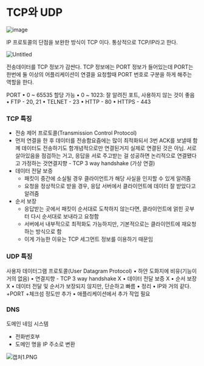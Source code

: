 # TCP와 UDP

![image](https://user-images.githubusercontent.com/77093909/155058863-113b64d7-5247-45e8-a78a-bb568824000e.png)

IP 프로토콜의 단점을 보완한 방식이 TCP 이다. 통상적으로 TCP/IP라고 한다.

![Untitled](TCP%E1%84%8B%E1%85%AA%20UDP%207731a/Untitled%201.png)

전송데이터를 TCP 정보가 감싼다. TCP 정보에는 PORT 정보가 들어있는데  PORT는 한번에 둘 이상의 어플리케이션이 연결을 요청할때 PORT 번호로 구분을 하게 해주는 역할을 한다.

PORT
• 0 ~ 65535 할당 가능
• 0 ~ 1023: 잘 알려진 포트, 사용하지 않는 것이 좋음
• FTP - 20, 21
• TELNET - 23
• HTTP - 80
• HTTPS - 443

### TCP 특징

- 전송 제어 프로토콜(Transmission Control Protocol)
- 먼저 연결을 한 후 데이터를 전송함요즘에는 많이 최적화되서 3번 ACK를 보낼때 함께 데이터도 전송하기도 함개념적으로만 연결된거지 실제로 연결된 것은 아님. 서로 살아있음을 점검하는 거고, 응답을 서로 주고받는 걸 성공하면 논리적으로 연결됐다고 가정하는 것연결지향 - TCP 3 way handshake (가상 연결)
- 데이터 전달 보증
    - 패킷이 중간에 소실될 경우 클라이언트가 해당 사실을 인지할 수 있게 알려줌
    - 요청을 정상적으로 받을 경우, 응답 서버에서 클라이언트에 데이터 잘 받았다고 알려줌
- 순서 보장
    - 응답받는 곳에서 패킷이 순서대로 도착하지 않는다면, 클라이언트에 얽힌 곳부터 다시 순서대로 보내라고 요청함
    - 서버에서 내부적으로 최적화도 가능하지만, 기본적으로는 클라이언트에 재요청하는 방식으로 함
    - 이게 가능한 이유는 TCP 세그먼트 정보를 이용하기 때문임

### UDP 특징

사용자 데이터그램 프로토콜(User Datagram Protocol)
• 하얀 도화지에 비유(기능이 거의 없음)
• 연결지향 - TCP 3 way handshake X
• 데이터 전달 보증 X
• 순서 보장 X
• 데이터 전달 및 순서가 보장되지 않지만, 단순하고 빠름
• 정리
• IP와 거의 같다. +PORT +체크섬 정도만 추가
• 애플리케이션에서 추가 작업 필요

### DNS

도메인 네임 시스템

- 전화번호부
- 도메인 명을 IP 주소로 변환

![캡처1.PNG](TCP%E1%84%8B%E1%85%AA%20UDP%207731a/%EC%BA%A1%EC%B2%981.png)
